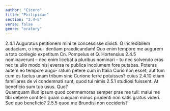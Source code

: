 ```yaml
---
author: "Cicero"
title: "Philipicae"
section: "2.4–5"
verse: false
genre: "oratory"
---
```


2.4.1
  Auguratus petitionem mihi
te concessisse dixisti. O incredibilem audaciam, o impu-
dentiam praedicandam! Quo enim tempore me augurem
a toto conlegio expetitum Cn. Pompeius et Q. Hortensius
2.4.5
nominaverunt – nec enim licebat a pluribus nominari – tu
nec solvendo eras nec te ullo modo nisi eversa re publica
incolumem fore putabas. Poteras autem eo tempore augu-
ratum petere cum in Italia Curio non esset, aut tum cum
es factus unam tribum sine Curione ferre potuisses? cuius
2.4.10
etiam familiares de vi condemnati sunt, quod tui nimis
2.5.1
studiosi fuissent. At beneficio sum tuo usus. Quo?  
Quamquam illud ipsum quod commemoras semper prae
me tuli: malui me tibi debere confiteri quam cuiquam
minus prudenti non satis gratus videri. Sed quo beneficio?
2.5.5
quod me Brundisi non occideris?